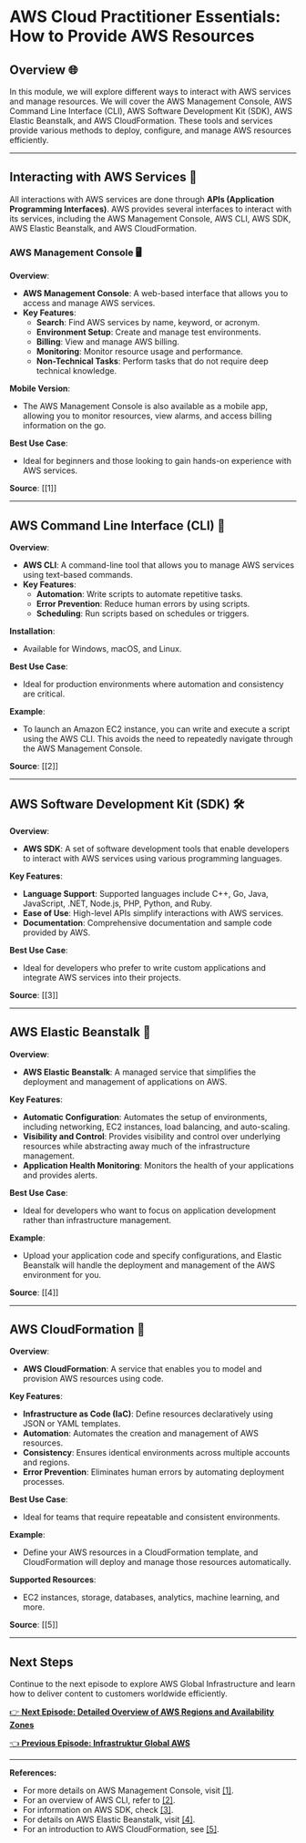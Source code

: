 # AWS Cloud Practitioner Essentials: How to Provide AWS Resources

## Overview 🌐

In this module, we will explore different ways to interact with AWS services and manage resources. We will cover the AWS Management Console, AWS Command Line Interface (CLI), AWS Software Development Kit (SDK), AWS Elastic Beanstalk, and AWS CloudFormation. These tools and services provide various methods to deploy, configure, and manage AWS resources efficiently.

---

## Interacting with AWS Services 🚀

All interactions with AWS services are done through **APIs (Application Programming Interfaces)**. AWS provides several interfaces to interact with its services, including the AWS Management Console, AWS CLI, AWS SDK, AWS Elastic Beanstalk, and AWS CloudFormation.

### AWS Management Console 🖥️

**Overview**:
- **AWS Management Console**: A web-based interface that allows you to access and manage AWS services.
- **Key Features**:
  - **Search**: Find AWS services by name, keyword, or acronym.
  - **Environment Setup**: Create and manage test environments.
  - **Billing**: View and manage AWS billing.
  - **Monitoring**: Monitor resource usage and performance.
  - **Non-Technical Tasks**: Perform tasks that do not require deep technical knowledge.

**Mobile Version**:
- The AWS Management Console is also available as a mobile app, allowing you to monitor resources, view alarms, and access billing information on the go.

**Best Use Case**:
- Ideal for beginners and those looking to gain hands-on experience with AWS services.

**Source**: [[1]]

---

## AWS Command Line Interface (CLI) 🚀

**Overview**:
- **AWS CLI**: A command-line tool that allows you to manage AWS services using text-based commands.
- **Key Features**:
  - **Automation**: Write scripts to automate repetitive tasks.
  - **Error Prevention**: Reduce human errors by using scripts.
  - **Scheduling**: Run scripts based on schedules or triggers.

**Installation**:
- Available for Windows, macOS, and Linux.

**Best Use Case**:
- Ideal for production environments where automation and consistency are critical.

**Example**:
- To launch an Amazon EC2 instance, you can write and execute a script using the AWS CLI. This avoids the need to repeatedly navigate through the AWS Management Console.

**Source**: [[2]]

---

## AWS Software Development Kit (SDK) 🛠️

**Overview**:
- **AWS SDK**: A set of software development tools that enable developers to interact with AWS services using various programming languages.

**Key Features**:
- **Language Support**: Supported languages include C++, Go, Java, JavaScript, .NET, Node.js, PHP, Python, and Ruby.
- **Ease of Use**: High-level APIs simplify interactions with AWS services.
- **Documentation**: Comprehensive documentation and sample code provided by AWS.

**Best Use Case**:
- Ideal for developers who prefer to write custom applications and integrate AWS services into their projects.

**Source**: [[3]]

---

## AWS Elastic Beanstalk 🌱

**Overview**:
- **AWS Elastic Beanstalk**: A managed service that simplifies the deployment and management of applications on AWS.

**Key Features**:
- **Automatic Configuration**: Automates the setup of environments, including networking, EC2 instances, load balancing, and auto-scaling.
- **Visibility and Control**: Provides visibility and control over underlying resources while abstracting away much of the infrastructure management.
- **Application Health Monitoring**: Monitors the health of your applications and provides alerts.

**Best Use Case**:
- Ideal for developers who want to focus on application development rather than infrastructure management.

**Example**:
- Upload your application code and specify configurations, and Elastic Beanstalk will handle the deployment and management of the AWS environment for you.

**Source**: [[4]]

---

## AWS CloudFormation 🚀

**Overview**:
- **AWS CloudFormation**: A service that enables you to model and provision AWS resources using code.

**Key Features**:
- **Infrastructure as Code (IaC)**: Define resources declaratively using JSON or YAML templates.
- **Automation**: Automates the creation and management of AWS resources.
- **Consistency**: Ensures identical environments across multiple accounts and regions.
- **Error Prevention**: Eliminates human errors by automating deployment processes.

**Best Use Case**:
- Ideal for teams that require repeatable and consistent environments.

**Example**:
- Define your AWS resources in a CloudFormation template, and CloudFormation will deploy and manage those resources automatically.

**Supported Resources**:
- EC2 instances, storage, databases, analytics, machine learning, and more.

**Source**: [[5]]

---

## Next Steps
Continue to the next episode to explore AWS Global Infrastructure and learn how to deliver content to customers worldwide efficiently.

[👉 **Next Episode: Detailed Overview of AWS Regions and Availability Zones**](https://aws.amazon.com/about-aws/global-infrastructure/)

[👈 **Previous Episode: Infrastruktur Global AWS**](https://aws.amazon.com/about-aws/global-infrastructure/)

---

**References:**
- For more details on AWS Management Console, visit [[1]](https://aws.amazon.com/console/).
- For an overview of AWS CLI, refer to [[2]](https://aws.amazon.com/cli/).
- For information on AWS SDK, check [[3]](https://aws.amazon.com/sdk/).
- For details on AWS Elastic Beanstalk, visit [[4]](https://aws.amazon.com/elasticbeanstalk/).
- For an introduction to AWS CloudFormation, see [[5]](https://aws.amazon.com/cloudformation/).